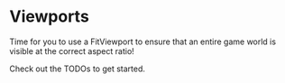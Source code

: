 # Viewports

Time for you to use a FitViewport to ensure that an entire game world is visible at the correct aspect ratio!

Check out the TODOs to get started.

